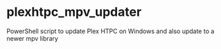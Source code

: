 # plexhtpc_mpv_updater
PowerShell script to update Plex HTPC on Windows and also update to a newer mpv library
